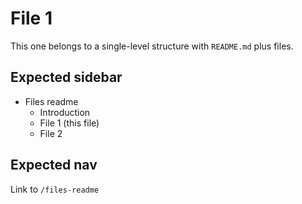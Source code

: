# File 1

This one belongs to a single-level structure with `README.md` plus files.

## Expected sidebar

- Files readme
  - Introduction
  - File 1 (this file)
  - File 2

## Expected nav

Link to `/files-readme`
